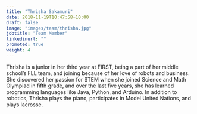 ```yaml
---
title: "Thrisha Sakamuri"
date: 2018-11-19T10:47:58+10:00
draft: false
image: "images/team/thrisha.jpg"
jobtitle: "Team Member"
linkedinurl: ""
promoted: true
weight: 4
---
```


Thrisha is a junior in her third year at FIRST, being a part of her middle school’s FLL team, and joining because of her love of robots and business. She discovered her passion for STEM when she joined Science and Math Olympiad in fifth grade, and over the last five years, she has learned programming languages like Java, Python, and Arduino. In addition to robotics, Thrisha plays the piano, participates in Model United Nations, and plays lacrosse.



